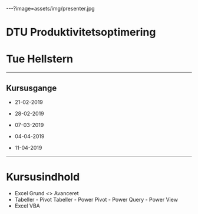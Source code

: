 ---?image=assets/img/presenter.jpg

# DTU Produktivitetsoptimering
# Tue Hellstern

---

## Kursusgange

* 21-02-2019
* 28-02-2019
* 07-03-2019

* 04-04-2019
* 11-04-2019

---

# Kursusindhold

* Excel Grund <> Avanceret
* Tabeller - Pivot Tabeller - Power Pivot - Power Query - Power View
* Excel VBA
